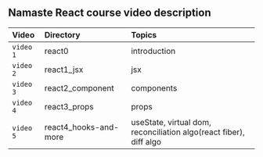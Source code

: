 ## **Namaste React** course video description    

|   Video  |    Directory   |    Topics   |
|:---------|:---------------|:---------------|
|`video 1` |react0          |introduction|
|`video 2` |react1_jsx      |jsx|
|`video 3` |react2_component|components|
|`video 4` |react3_props    |props|
|`video 5` |react4_hooks-and-more|useState, virtual dom, reconciliation algo(react fiber), diff algo |